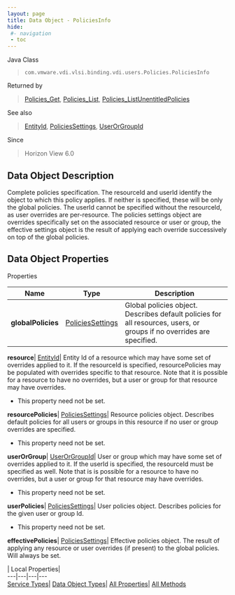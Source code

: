```yaml
---
layout: page
title: Data Object - PoliciesInfo
hide:
 #- navigation
 - toc
---
```






Java Class  
> `com.vmware.vdi.vlsi.binding.vdi.users.Policies.PoliciesInfo`

Returned by  
> [Policies_Get](vdi.users.Policies.md#get), [Policies_List](vdi.users.Policies.md#list), [Policies_ListUnentitledPolicies](vdi.users.Policies.md#listUnentitledPolicies)

See also  
> [EntityId](vdi.EntityId.md), [PoliciesSettings](vdi.users.Policies.PoliciesSettings.md), [UserOrGroupId](vdi.entity.UserOrGroupId.md)

Since  
> Horizon View 6.0


## Data Object Description 

Complete policies specification. The resourceId and userId identify the object to which this policy applies. If neither is specified, these will be only the global policies. The userId cannot be specified without the resourceId, as user overrides are per-resource. The policies settings object are overrides specifically set on the associated resource or user or group, the effective settings object is the result of applying each override successively on top of the global policies. 

## Data Object Properties

Properties

Name |  Type |  Description   
---|---|---  
**globalPolicies**| [PoliciesSettings](vdi.users.Policies.PoliciesSettings.md)|  Global policies object. Describes default policies for all resources, users, or groups if no overrides are specified.   
  
**resource**| [EntityId](vdi.EntityId.md)|  Entity Id of a resource which may have some set of overrides applied to it. If the resourceId is specified, resourcePolicies may be populated with overrides specific to that resource. Note that it is possible for a resource to have no overrides, but a user or group for that resource may have overrides.   


 * This property need not be set.

  
**resourcePolicies**| [PoliciesSettings](vdi.users.Policies.PoliciesSettings.md)|  Resource policies object. Describes default policies for all users or groups in this resource if no user or group overrides are specified.   


 * This property need not be set.

  
**userOrGroup**| [UserOrGroupId](vdi.entity.UserOrGroupId.md)|  User or group which may have some set of overrides applied to it. If the userId is specified, the resourceId must be specified as well. Note that is is possible for a resource to have no overrides, but a user or group for that resource may have overrides.   


 * This property need not be set.

  
**userPolicies**| [PoliciesSettings](vdi.users.Policies.PoliciesSettings.md)|  User policies object. Describes policies for the given user or group Id.   


 * This property need not be set.

  
**effectivePolicies**| [PoliciesSettings](vdi.users.Policies.PoliciesSettings.md)|  Effective policies object. The result of applying any resource or user overrides (if present) to the global policies. Will always be set.   
  
  
  
 | Local Properties|   
---|---|---|---  
[Service Types](index-mo_types.md)| [Data Object Types](index-do_types.md)| [All Properties](index-properties.md)| [All Methods](index-methods.md)  
  
  
